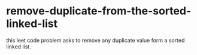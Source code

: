 # remove-duplicate-from-the-sorted-linked-list
this leet code problem asks to remove any duplicate value form a sorted linked list.
